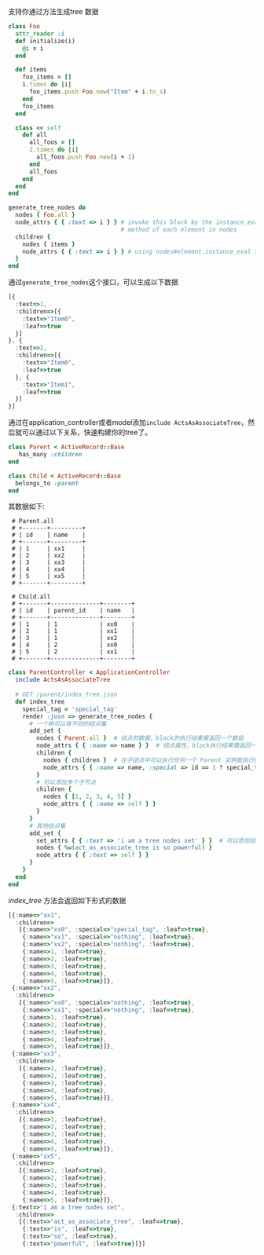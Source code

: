 支持你通过方法生成tree 数据
```ruby
class Foo
  attr_reader :i
  def initialize(i)
    @i = i
  end

  def items
    foo_items = []
    i.times do |i|
      foo_items.push Foo.new("Item" + i.to_s)
    end
    foo_items
  end

  class << self
    def all
      all_foos = []
      2.times do |i|
        all_foos.push Foo.new(i + 1)
      end
      all_foos
    end
  end
end

generate_tree_nodes do
  nodes { Foo.all }
  node_attrs { { :text => i } } # invoke this block by the instance_eval
                                # method of each element in nodes
  children {
    nodes { items }
    node_attrs { { :text => i } } # using nodes#element.instance_eval to run this block
  }
end
```
通过`generate_tree_nodes`这个接口，可以生成以下数据

```javascript
[{
  :text=>1,
  :children=>[{
    :text=>"Item0",
    :leaf=>true
  }]
}, {
  :text=>2,
  :children=>[{
    :text=>"Item0",
    :leaf=>true
  }, {
    :text=>"Item1",
    :leaf=>true
  }]
}]
```

通过在application_controller或者model添加`include ActsAsAssociateTree`，然后就可以通过以下关系，快速构建你的tree了。

```ruby
class Parent < ActiveRecord::Base
   has_many :children
end

class Child < ActiveRecord::Base
  belongs_to :parent
end
```
 
 其数据如下:
 
     # Parent.all
     # +-------+---------+
     # | id    | name    |
     # +-------+---------+
     # | 1     | xx1     |
     # | 2     | xx2     |
     # | 3     | xx3     |
     # | 4     | xx4     |
     # | 5     | xx5     |
     # +-------+---------+
     
     # Child.all
     # +-------+--------------+--------+
     # | id    | parent_id    | name   |
     # +-------+--------------+--------+
     # | 1     | 1            | xx0    |
     # | 2     | 1            | xx1    |
     # | 3     | 1            | xx2    |
     # | 4     | 2            | xx0    |
     # | 5     | 2            | xx1    |
     # +-------+--------------+--------+
 
```ruby
class ParentController < ApplicationController
  include ActsAsAssociateTree
  
  # GET /parent/index_tree.json
  def index_tree
    special_tag = 'special_tag'
    render :josn => generate_tree_nodes {
      # 一个树可以有不同的结点集
      add_set {
        nodes { Parent.all }  # 结点的数据，block的执行结果需返回一个数组
        node_attrs { { :name => name } }  # 结点属性，block执行结果需返回一个Hash实例，block 中可以执行任何一个 Parent 实例能执行的方法
        children { 
          nodes { children }  # 在子结点中可以执行任何一个 Parent 实例能执行的方法
          node_attrs { { :name => name, :special => id == 1 ? special_tag : 'nothing' } }  # 每一个 block 中都能访问闭包变量，如 special_tag
        }
        # 可以添加多个子节点
        children {
          nodes { [1, 2, 3, 4, 5] }
          node_attrs { { :name => self } }
        }
      }
      # 其他结点集
      add_set {
        set_attrs { { :text => 'i am a tree nodes set' } }  # 可以添加结点集描述
        nodes { %w(act_as_associate_tree is so powerful) }
        node_attrs { { :text => self } }
      }
    }
  end
end
```
 
*index_tree* 方法会返回如下形式的数据

```javascript
[{:name=>"xx1",
  :children=>
   [{:name=>"xx0", :special=>"special_tag", :leaf=>true},
    {:name=>"xx1", :special=>"nothing", :leaf=>true},
    {:name=>"xx2", :special=>"nothing", :leaf=>true},
    {:name=>1, :leaf=>true},
    {:name=>2, :leaf=>true},
    {:name=>3, :leaf=>true},
    {:name=>4, :leaf=>true},
    {:name=>5, :leaf=>true}]},
 {:name=>"xx2",
  :children=>
   [{:name=>"xx0", :special=>"nothing", :leaf=>true},
    {:name=>"xx1", :special=>"nothing", :leaf=>true},
    {:name=>1, :leaf=>true},
    {:name=>2, :leaf=>true},
    {:name=>3, :leaf=>true},
    {:name=>4, :leaf=>true},
    {:name=>5, :leaf=>true}]},
 {:name=>"xx3",
  :children=>
   [{:name=>1, :leaf=>true},
    {:name=>2, :leaf=>true},
    {:name=>3, :leaf=>true},
    {:name=>4, :leaf=>true},
    {:name=>5, :leaf=>true}]},
 {:name=>"xx4",
  :children=>
   [{:name=>1, :leaf=>true},
    {:name=>2, :leaf=>true},
    {:name=>3, :leaf=>true},
    {:name=>4, :leaf=>true},
    {:name=>5, :leaf=>true}]},
 {:name=>"xx5",
  :children=>
   [{:name=>1, :leaf=>true},
    {:name=>2, :leaf=>true},
    {:name=>3, :leaf=>true},
    {:name=>4, :leaf=>true},
    {:name=>5, :leaf=>true}]},
 {:text=>"i am a tree nodes set",
  :children=>
   [{:text=>"act_as_associate_tree", :leaf=>true},
    {:text=>"is", :leaf=>true},
    {:text=>"so", :leaf=>true},
    {:text=>"powerful", :leaf=>true}]}]
```
